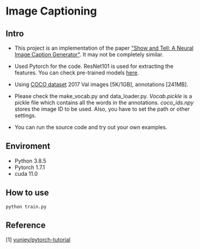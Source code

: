 # Image Captioning

## Intro

- This project is an implementation of the paper ["Show and Tell: A Neural Image Caption Generator"](https://arxiv.org/abs/1411.4555). It may not be completely similar.

- Used Pytorch for the code. ResNet101 is used for extracting the features. You can check pre-trained models [here](https://github.com/pytorch/vision/tree/master/torchvision/models).

- Using [COCO dataset](https://cocodataset.org/#home) 2017 Val images [5K/1GB], annotations [241MB].

- Please check the make_vocab.py and data_loader.py. *Vocab.pickle* is a pickle file which contains all the words in the annotations. *coco_ids.npy* stores the image ID to be used. Also, you have to set the path or other settings.

- You can run the source code and try out your own examples. 

## Enviroment

- Python 3.8.5
- Pytorch 1.7.1
- cuda 11.0

## How to use
```
python train.py
```

## Reference
[1] [yunjey/pytorch-tutorial](https://github.com/yunjey/pytorch-tutorial)

